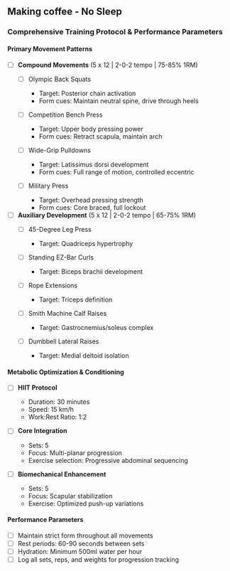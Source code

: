 ## Making coffee - No Sleep 
### Comprehensive Training Protocol & Performance Parameters

#### Primary Movement Patterns
- [ ] **Compound Movements** (5 x 12 | 2-0-2 tempo | 75-85% 1RM)
  - [ ] Olympic Back Squats
    - Target: Posterior chain activation
    - Form cues: Maintain neutral spine, drive through heels
  
  - [ ] Competition Bench Press
    - Target: Upper body pressing power
    - Form cues: Retract scapula, maintain arch
  
  - [ ] Wide-Grip Pulldowns
    - Target: Latissimus dorsi development
    - Form cues: Full range of motion, controlled eccentric
  
  - [ ] Military Press
    - Target: Overhead pressing strength
    - Form cues: Core braced, full lockout

- [ ] **Auxiliary Development** (5 x 12 | 2-0-2 tempo | 65-75% 1RM)
  - [ ] 45-Degree Leg Press
    - Target: Quadriceps hypertrophy
  
  - [ ] Standing EZ-Bar Curls
    - Target: Biceps brachii development
  
  - [ ] Rope Extensions
    - Target: Triceps definition
  
  - [ ] Smith Machine Calf Raises
    - Target: Gastrocnemius/soleus complex
  
  - [ ] Dumbbell Lateral Raises
    - Target: Medial deltoid isolation

#### Metabolic Optimization & Conditioning
- [ ] **HIIT Protocol**
  - Duration: 30 minutes
  - Speed: 15 km/h
  - Work:Rest Ratio: 1:2

- [ ] **Core Integration**
  - Sets: 5
  - Focus: Multi-planar progression
  - Exercise selection: Progressive abdominal sequencing

- [ ] **Biomechanical Enhancement**
  - Sets: 5
  - Focus: Scapular stabilization
  - Exercise: Optimized push-up variations

#### Performance Parameters
- [ ] Maintain strict form throughout all movements
- [ ] Rest periods: 60-90 seconds between sets
- [ ] Hydration: Minimum 500ml water per hour
- [ ] Log all sets, reps, and weights for progression tracking
